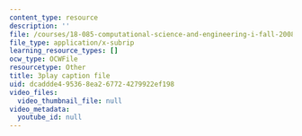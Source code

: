 ```yaml
---
content_type: resource
description: ''
file: /courses/18-085-computational-science-and-engineering-i-fall-2008/dcaddde495368ea267724279922ef198_hYaOtW4XY4.srt
file_type: application/x-subrip
learning_resource_types: []
ocw_type: OCWFile
resourcetype: Other
title: 3play caption file
uid: dcaddde4-9536-8ea2-6772-4279922ef198
video_files:
  video_thumbnail_file: null
video_metadata:
  youtube_id: null
---
```

